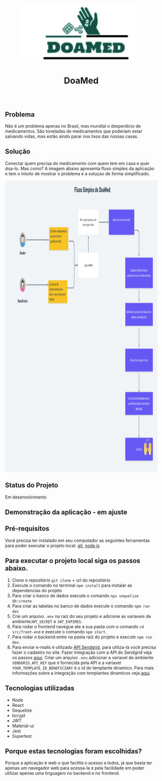 
<p align="center">
  <a>
    <img width="400" src="logo-doaMed.png">
  </a>
</p>
<h1 align="center">DoaMed</h1>
</br>
</br>

## Problema
Não é um problema apenas no Brasil, mas mundial o desperdicio de medicamentos. São toneladas de medicamentos que poderiam estar salvando vidas, mas estão aindo parar nos lixos das nossas casas.


## Solução
Conectar quem precisa do medicamento com quem tem em casa e quer doa-lo. Mas como?
A imagem abaixo apresenta fluxo simples da aplicação e tem o intuito de mostrar o problema e a soluçao de forma simplificado.

<a>
  <img width="900" height="960" src="fluxo-simples-doamed.png">
</a>

## Status do Projeto

Em desenvolvimento

## Demonstração da aplicação - em ajuste


## Pré-requisitos
Você precisa ter instalado em seu computador as seguintes ferramentas para poder executar o projeto local: [git](https://git-scm.com/downloads), [node.js](https://nodejs.org/en/download/)


## Para executar o projeto local siga os passos abaixo.

1. Clone o repositório `git clone` + url do repositório
2. Execute o comando no terminal `npm install` para instalar as dependencias do projeto
3. Para criar o banco de dados execute o comando `npx sequelize db:create`
4. Para criar as tabelas no banco de dados execute o comando `npm run dev`
5. Crie um arquivo `.env` na raíz do seu projeto e adicione as variaveis de ambiente`JWT_SECRET` e `JWT_EXPIRES`.
6. Para rodar o frontend navegue ate a sua pasta com o comando `cd src/front-end` e execute o comando `npm start`.
7. Para rodar o backend entre na pasta raíz do projeto e execute `npm run dev`.
8. Para enviar e-mails é utilizado [API Sendgrid](https://sendgrid.com/), para utiliza-la você precisa fazer o cadastro no site. Fazer integração com a API do Sendgrid veja os passos [aqui](https://github.com/sendgrid/sendgrid-nodejs/tree/main/packages/mail). Criar um arquivo `.env` adicionar a variavel de ambiente `SENDGRID_API_KEY` que é fornecida pela API e a variavel `YOUR_TEMPLATE_ID_BENEFICIARY` é o id do templante dinamico. Para mais informações sobre a integração com templantes dinamicos veja [aqui](https://sendgrid.com/docs/api-reference/).

## Tecnologias utilizadas

- Node
- React
- Sequelize
- bcrypt
- JWT
- Material-ui
- Jest
- Supertest

## Porque estas tecnologias foram escolhidas?

Porque a aplicação é web o que facilita o acesso a todos, já que basta ter apenas um navegador web para acessa-la e pela facilidade em poder utilizar apenas uma linguagem no backend e no frontend.
